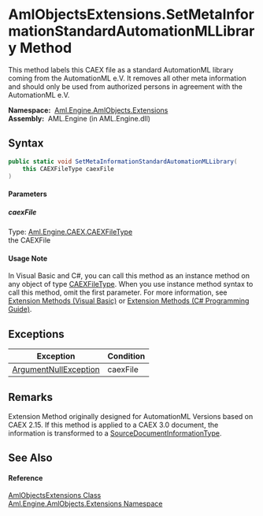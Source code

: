 AmlObjectsExtensions.SetMetaInformationStandardAutomationMLLibrary Method
=========================================================================
This method labels this CAEX file as a standard AutomationML library coming from the AutomationML e.V. It removes all other meta information and should only be used from authorized persons in agreement with the AutomationML e.V.

  **Namespace:**  [Aml.Engine.AmlObjects.Extensions][1]  
  **Assembly:**  AML.Engine (in AML.Engine.dll)

Syntax
------

```csharp
public static void SetMetaInformationStandardAutomationMLLibrary(
	this CAEXFileType caexFile
)
```

#### Parameters

##### *caexFile*
Type: [Aml.Engine.CAEX.CAEXFileType][2]  
the CAEXFile

#### Usage Note
In Visual Basic and C#, you can call this method as an instance method on any object of type [CAEXFileType][2]. When you use instance method syntax to call this method, omit the first parameter. For more information, see [Extension Methods (Visual Basic)][3] or [Extension Methods (C# Programming Guide)][4].

Exceptions
----------

Exception                  | Condition 
-------------------------- | --------- 
[ArgumentNullException][5] | caexFile  


Remarks
-------
 Extension Method originally designed for AutomationML Versions based on CAEX 2.15. If this method is applied to a CAEX 3.0 document, the information is transformed to a [SourceDocumentInformationType][6]. 

See Also
--------

#### Reference
[AmlObjectsExtensions Class][7]  
[Aml.Engine.AmlObjects.Extensions Namespace][1]  

[1]: ../README.md
[2]: ../../Aml.Engine.CAEX/CAEXFileType/README.md
[3]: https://docs.microsoft.com/dotnet/visual-basic/programming-guide/language-features/procedures/extension-methods
[4]: https://docs.microsoft.com/dotnet/csharp/programming-guide/classes-and-structs/extension-methods
[5]: https://docs.microsoft.com/dotnet/api/system.argumentnullexception
[6]: ../../Aml.Engine.CAEX/SourceDocumentInformationType/README.md
[7]: README.md
[8]: https://www.automationml.org
[9]: ../../icons/logoShade.png